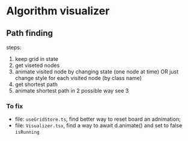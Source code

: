 # Algorithm visualizer

## Path finding

steps:

1. keep grid in state
2. get viseted nodes
3. animate visited node by changing state (one node at time) OR just change style for each visited node (by class name)
4. get shortest path
5. animate shortest path in 2 possible way see 3

### To fix

- file: `useGridStore.ts`, find better way to reset board an adnimation;
- file: `Visualizer.tsx`, find a way to await d.animate() and set to false `isRunning`
